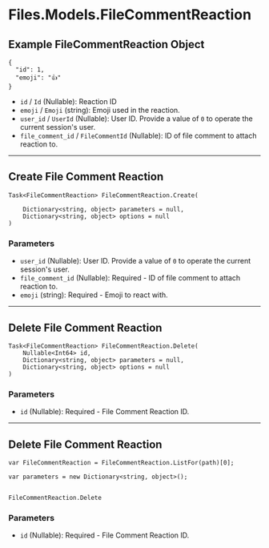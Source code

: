 # Files.Models.FileCommentReaction

## Example FileCommentReaction Object

```
{
  "id": 1,
  "emoji": "👍"
}
```

* `id` / `Id`  (Nullable<Int64>): Reaction ID
* `emoji` / `Emoji`  (string): Emoji used in the reaction.
* `user_id` / `UserId`  (Nullable<Int64>): User ID.  Provide a value of `0` to operate the current session's user.
* `file_comment_id` / `FileCommentId`  (Nullable<Int64>): ID of file comment to attach reaction to.


---

## Create File Comment Reaction

```
Task<FileCommentReaction> FileCommentReaction.Create(
    
    Dictionary<string, object> parameters = null,
    Dictionary<string, object> options = null
)
```

### Parameters

* `user_id` (Nullable<Int64>): User ID.  Provide a value of `0` to operate the current session's user.
* `file_comment_id` (Nullable<Int64>): Required - ID of file comment to attach reaction to.
* `emoji` (string): Required - Emoji to react with.


---

## Delete File Comment Reaction

```
Task<FileCommentReaction> FileCommentReaction.Delete(
    Nullable<Int64> id, 
    Dictionary<string, object> parameters = null,
    Dictionary<string, object> options = null
)
```

### Parameters

* `id` (Nullable<Int64>): Required - File Comment Reaction ID.


---

## Delete File Comment Reaction

```
var FileCommentReaction = FileCommentReaction.ListFor(path)[0];

var parameters = new Dictionary<string, object>();


FileCommentReaction.Delete
```

### Parameters

* `id` (Nullable<Int64>): Required - File Comment Reaction ID.
